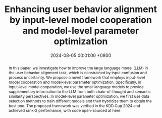 ---
title:          "Enhancing user behavior alignment by input-level model cooperation and model-level parameter optimization"
date:           2024-08-05 00:01:00 +0800
selected:       true
pub:            "KDD 2024 Workshop Amazon KDD Cup"
pub_date:       "2024"
abstract: >-
  In this paper, we investigate how to improve the large language model (LLM) in the user behavior alignment task, which is constrained by input confusion and process uncertainty. We propose a novel framework that employs input-level model cooperation and model-level parameter optimization. Specifically, in input-level model cooperation, we use the small language models to provide supplementary information to the LLM from both chain-of-thought and semantic similarity perspectives. In model-level parameter optimization, we first use data selection methods to train different models and then hybridize them to obtain the best one. The proposed framework was verified in the KDD Cup 2024 and achieved rank-2 performance, with code open-sourced at here.
cover:          /assets/images/covers/paper_kdd_cup.png
authors:
- Yingyi Zhang
- Zhipeng Li
- Zhewei Zhi
- Xianneng Li#
links:
  Paper: https://openreview.net/forum?id=fbX9XN3qmS#discussion
---